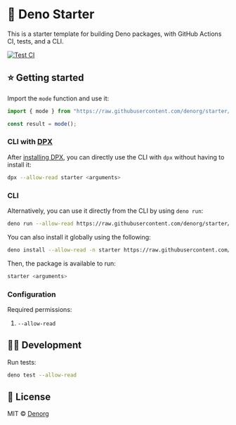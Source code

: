 # 🏁 Deno Starter

This is a starter template for building Deno packages, with GitHub Actions CI, tests, and a CLI.

[![Test CI](https://github.com/denorg/starter/workflows/Test%20CI/badge.svg)](https://github.com/denorg/starter/actions)

## ⭐ Getting started

Import the `mode` function and use it:

```ts
import { mode } from "https://raw.githubusercontent.com/denorg/starter/master/mod.ts";

const result = mode();
```

### CLI with [DPX](https://github.com/denorg/dpx)

After [installing DPX](https://github.com/denorg/dpx), you can directly use the CLI with `dpx` without having to install it:

```bash
dpx --allow-read starter <arguments>
```

### CLI

Alternatively, you can use it directly from the CLI by using `deno run`:

```bash
deno run --allow-read https://raw.githubusercontent.com/denorg/starter/master/cli.ts <arguments>
```

You can also install it globally using the following:

```bash
deno install --allow-read -n starter https://raw.githubusercontent.com/denorg/starter/master/cli.ts
```

Then, the package is available to run:

```bash
starter <arguments>
```

### Configuration

Required permissions:

1. `--allow-read`

## 👩‍💻 Development

Run tests:

```bash
deno test --allow-read
```

## 📄 License

MIT © [Denorg](https://den.org.in)
